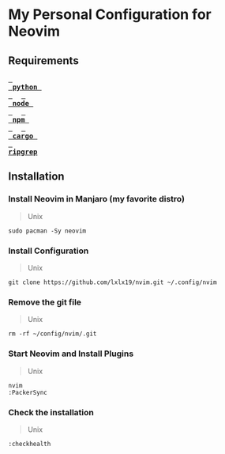 # My Personal Configuration for Neovim

## Requirements
**[<kbd> <br> python <br> </kbd>][python]** 
**[<kbd> <br> node <br> </kbd>][node]** 
**[<kbd> <br> npm <br> </kbd>][npm]** 
**[<kbd> <br> cargo <br> </kbd>][cargo]**
**[<kbd> <br> ripgrep <br> </kbd>][ripgrep]**

[python]: https://www.python.org/
[node]: https://nodejs.org/en
[npm]: https://www.npmjs.com/
[cargo]: https://github.com/rust-lang/cargo
[ripgrep]: https://github.com/BurntSushi/ripgrep

## Installation 

### Install Neovim in Manjaro (my favorite distro)
> Unix
```shell
sudo pacman -Sy neovim 
```

### Install Configuration 
> Unix
```shell
git clone https://github.com/lxlx19/nvim.git ~/.config/nvim 
```

### Remove the git file
> Unix
```shell
rm -rf ~/config/nvim/.git
```

### Start Neovim and Install Plugins
> Unix
```shell
nvim 
:PackerSync
```

### Check the installation 
> Unix
```shell
:checkhealth
```
